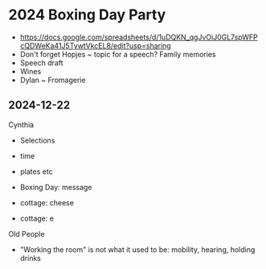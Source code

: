 # 2024 Boxing Day Party

* https://docs.google.com/spreadsheets/d/1uDQKN_qgJvOiJ0GL7spWFPcQDWeKa41J5TywtVkcEL8/edit?usp=sharing
* Don't forget Hopjes ~ topic for a speech? Family memories
* Speech draft
* Wines
* Dylan ~ Fromagerie

## 2024-12-22

Cynthia

* Selections
* time
* plates etc

* Boxing Day: message
* cottage: cheese
* cottage: e

Old People

* "Working the room" is not what it used to be: mobility, hearing, holding drinks

